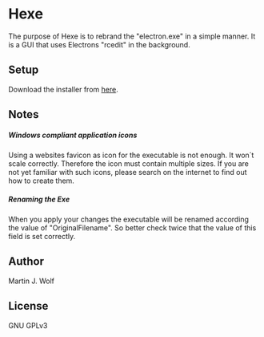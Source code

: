 # Hexe

The purpose of Hexe is to rebrand the "electron.exe" in a simple manner. It is a GUI that uses Electrons "rcedit" in the background.

## Setup

Download the installer from [here](https://github.com/dahas/Hexe/tree/master/setup/install.exe).

## Notes

##### Windows compliant application icons

Using a websites favicon as icon for the executable is not enough. It won´t scale correctly. Therefore the icon must contain multiple sizes. If you are not yet familiar with such icons, please search on the internet to find out how to create them.

##### Renaming the Exe

When you apply your changes the executable will be renamed according the value of "OriginalFilename". So better check twice that the value of this field is set correctly.

## Author

Martin J. Wolf

## License

GNU GPLv3
